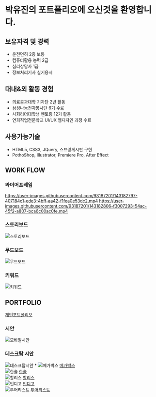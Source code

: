 # 박유진의 포트폴리오에 오신것을 환영합니다.

## 보유자격 및 경력
* 운전면허 2종 보통
* 컴퓨터활용 능력 2급
* 심리상담사 1급
* 정보처리기사 실기응시


## 대내&외 활동 경험
* 의료공과대학 기자단 2년 활동
* 삼성나눔전자봉사단 6기 수료
* 사회리더대학생 멘토링 12기 활동
* 연희직업전문학교 UI/UX 웹디자인 과정 수료

## 사용가능기술
* HTML5, CSS3, JQuery, 스프링게시판 구현
* PothoShop, Illustrator, Premiere Pro, After Effect

## WORK FLOW
### 와이어프레임

https://user-images.githubusercontent.com/93187201/143182797-407184c1-ede3-4bff-aa42-f1fea0e53dc2.mp4
https://user-images.githubusercontent.com/93187201/143182806-f3007293-54ac-45f2-a807-bca6c00ac0fe.mp4

### 스토리보드
![스토리보드](./images/img01.jpg)
### 무드보드
![무드보드](./images/img02.PNG)
### 키워드
![키워드](./images/img03.jpg)

## PORTFOLIO
[개인포트폴리오 ](https://rtt1006-portfolio.github.io/Project-2/)  
###  시안
![모바일시안](./images/work-flow/portfolio-m.png)
### 데스크탑 시안
![데스크탑시안](./images/work-flow/portfolio-p.png)
*
![메가박스](./images/magabox.png)
[메가박스](https://rtt1006-portfolio.github.io/Megabox/)  
![한솔](./images/hansole.png)
[한솔](https://rtt1006-portfolio.github.io/Hansole/)  
![할리스](./images/hollys.png)
[할리스](https://github.com/rtt1006-portfolio/Hollys)  
![인디고](./images/INDIGO.png)
[인디고](https://rtt1006-portfolio.github.io/Indigo/)  
![투어리스트](./images/tourlist.png)
[투어리스트](https://rtt1006-portfolio.github.io/Tourist/)
